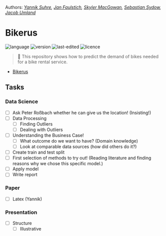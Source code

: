 Authors: *[Yannik Suhre](https://github.com/yanniksuhre), [Jan Faulstich](https://github.com/TazTornadoo), [Skyler MacGowan](https://github.com/Schuyler-lab), [Sebastian Sydow](https://gitlab.com/sydow), [Jacob Umland](https://gitlab.com/jacobumland)*

# Bikerus

![language](https://img.shields.io/badge/language-Python%20%7C%20Docker-blue)
![version](https://img.shields.io/badge/version-v0.0.1-yellow)
![last-edited](https://img.shields.io/badge/last%20edited-05.10.2020-green)
![licence](https://img.shields.io/badge/licence-GPLv3-red)

> 🚴 This repository shows how to predict the demand of bikes needed for a bike rental service.

- [Bikerus](#bikerus)

## Tasks

### Data Science
- [ ] Ask Peter Roßbach whether he can give us the location! (Insisting!)
- [ ] Data Processing
  - [ ] Finding Outliers
  - [ ] Dealing with Outliers
- [ ] Understanding the Business Case!
  - [ ] What outcome do we want to have? (Domain knowledge)
  - [ ] Look at comparable data sources (how did others do it?)
- [ ] Create train and test split
- [ ] First selection of methods to try out! (Reading literature and finding reasons why we chose this specific model.)
- [ ] Apply model
- [ ] Write report

### Paper

- [ ] Latex (Yannik)

### Presentation

- [ ] Structure
  - [ ] Illustrative